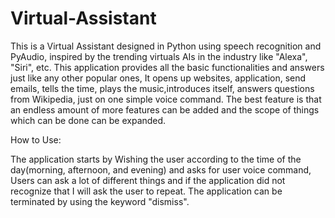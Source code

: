 # Virtual-Assistant

This is a Virtual Assistant designed in Python using speech recognition and PyAudio, inspired by the trending virtuals AIs in the industry like "Alexa", "Siri", etc.
This application provides all the basic functionalities and answers just like any other popular ones, It opens up websites, application, send emails, tells the time, 
plays the music,introduces itself, answers questions from Wikipedia, just on one simple voice command. The best feature is that an endless amount of more features can 
be added and the scope of things which can be done can be expanded.

How to Use:

The application starts by Wishing the user according to the time of the day(morning, afternoon, and evening) and asks for user voice command,
Users can ask a lot of different things and if the application did not recognize that I will ask the user to repeat. The application can be terminated by using
the keyword "dismiss".
